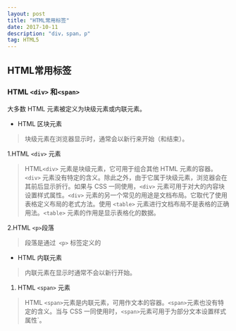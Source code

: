 ```yaml
---
layout: post
title: "HTML常用标签"
date: 2017-10-11  
description: "div，span，p"
tag: HTML5 
---
```

## HTML常用标签

### HTML `<div>` 和`<span>`
大多数 HTML 元素被定义为块级元素或内联元素。

 - HTML 区块元素
>块级元素在浏览器显示时，通常会以新行来开始（和结束）。

1.HTML `<div>` 元素
>HTML`<div>` 元素是块级元素，它可用于组合其他 HTML 元素的容器。`<div>` 元素没有特定的含义。除此之外，由于它属于块级元素，浏览器会在其前后显示折行。如果与 CSS 一同使用，`<div>` 元素可用于对大的内容块设置样式属性。`<div>` 元素的另一个常见的用途是文档布局。它取代了使用表格定义布局的老式方法。使用 `<table>` 元素进行文档布局不是表格的正确用法。`<table>` 元素的作用是显示表格化的数据。

2.HTML `<p>`段落
>段落是通过` <p>` 标签定义的
 
- HTML 内联元素
>内联元素在显示时通常不会以新行开始。

1. HTML `<span>` 元素

> HTML `<span>`元素是内联元素，可用作文本的容器。`<span>`元素也没有特定的含义。当与 CSS 一同使用时，`<span>`元素可用于为部分文本设置样式属性`。
